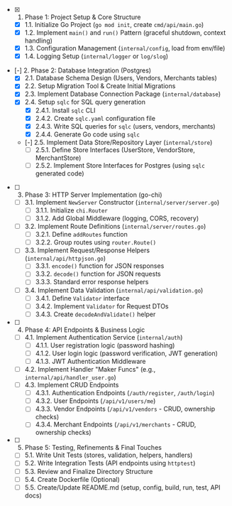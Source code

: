 - [x] 1. Phase 1: Project Setup & Core Structure
  - [x] 1.1. Initialize Go Project (`go mod init`, create `cmd/api/main.go`)
  - [x] 1.2. Implement `main()` and `run()` Pattern (graceful shutdown, context handling)
  - [x] 1.3. Configuration Management (`internal/config`, load from env/file)
  - [x] 1.4. Logging Setup (`internal/logger` or `log/slog`)
- [-] 2. Phase 2: Database Integration (Postgres)
  - [x] 2.1. Database Schema Design (Users, Vendors, Merchants tables)
  - [x] 2.2. Setup Migration Tool & Create Initial Migrations
  - [x] 2.3. Implement Database Connection Package (`internal/database`)
  - [x] 2.4. Setup `sqlc` for SQL query generation
    - [x] 2.4.1. Install `sqlc` CLI
    - [x] 2.4.2. Create `sqlc.yaml` configuration file
    - [x] 2.4.3. Write SQL queries for `sqlc` (users, vendors, merchants)
    - [x] 2.4.4. Generate Go code using `sqlc`
  - [-] 2.5. Implement Data Store/Repository Layer (`internal/store`)
    - [ ] 2.5.1. Define Store Interfaces (UserStore, VendorStore, MerchantStore)
    - [ ] 2.5.2. Implement Store Interfaces for Postgres (using `sqlc` generated code)
- [ ] 3. Phase 3: HTTP Server Implementation (go-chi)
  - [ ] 3.1. Implement `NewServer` Constructor (`internal/server/server.go`)
    - [ ] 3.1.1. Initialize `chi.Router`
    - [ ] 3.1.2. Add Global Middleware (logging, CORS, recovery)
  - [ ] 3.2. Implement Route Definitions (`internal/server/routes.go`)
    - [ ] 3.2.1. Define `addRoutes` function
    - [ ] 3.2.2. Group routes using `router.Route()`
  - [ ] 3.3. Implement Request/Response Helpers (`internal/api/httpjson.go`)
    - [ ] 3.3.1. `encode()` function for JSON responses
    - [ ] 3.3.2. `decode()` function for JSON requests
    - [ ] 3.3.3. Standard error response helpers
  - [ ] 3.4. Implement Data Validation (`internal/api/validation.go`)
    - [ ] 3.4.1. Define `Validator` interface
    - [ ] 3.4.2. Implement `Validator` for Request DTOs
    - [ ] 3.4.3. Create `decodeAndValidate()` helper
- [ ] 4. Phase 4: API Endpoints & Business Logic
  - [ ] 4.1. Implement Authentication Service (`internal/auth`)
    - [ ] 4.1.1. User registration logic (password hashing)
    - [ ] 4.1.2. User login logic (password verification, JWT generation)
    - [ ] 4.1.3. JWT Authentication Middleware
  - [ ] 4.2. Implement Handler "Maker Funcs" (e.g., `internal/api/handler_user.go`)
  - [ ] 4.3. Implement CRUD Endpoints
    - [ ] 4.3.1. Authentication Endpoints (`/auth/register`, `/auth/login`)
    - [ ] 4.3.2. User Endpoints (`/api/v1/users/me`)
    - [ ] 4.3.3. Vendor Endpoints (`/api/v1/vendors` - CRUD, ownership checks)
    - [ ] 4.3.4. Merchant Endpoints (`/api/v1/merchants` - CRUD, ownership checks)
- [ ] 5. Phase 5: Testing, Refinements & Final Touches
  - [ ] 5.1. Write Unit Tests (stores, validation, helpers, handlers)
  - [ ] 5.2. Write Integration Tests (API endpoints using `httptest`)
  - [ ] 5.3. Review and Finalize Directory Structure
  - [ ] 5.4. Create Dockerfile (Optional)
  - [ ] 5.5. Create/Update README.md (setup, config, build, run, test, API docs)
